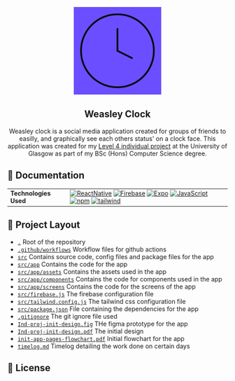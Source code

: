 <!-- App Icon -->
<div align="center">
<p align="center">
    <img alt="Weasley Clock Icon" src="src/app/assets/icon-clock-v2.png" height="200px">
    <h2>Weasley Clock</h2>
</p>
<p align="center">
    Weasley clock is a social media application created for groups of friends to easilly, and graphically see each others status' on a clock face. This application was created for my <a href="https://www.gla.ac.uk/coursecatalogue/course/?code=COMPSCI4025P">Level 4 individual project</a> at the University of Glasgow as part of my BSc (Hons) Computer Science degree.
</p>
</div>

## :page_facing_up: Documentation

<table>
<tbody>
    <tr>
        <td><b>Technologies Used</b></td>
        <td>
        <a href="https://reactnative.dev/"><img alt="ReactNative" src="https://img.shields.io/badge/-React%20Native-20232A?&logo=react&style=for-the-badge"></a>
        <a href="https://firebase.google.com/"><img alt="Firebase" src="https://img.shields.io/badge/-Firebase-ffffff?&logo=firebase&style=for-the-badge"></a>
        <a href="https://expo.dev/"><img alt="Expo" src="https://img.shields.io/badge/-Expo-000000?&logo=expo&style=for-the-badge"></a>
        <a href="https://www.javascript.com/"><img alt="JavaScript" src="https://img.shields.io/badge/-JavaScript-yellow?&logo=javascript&style=for-the-badge"></a>
        <a href="https://www.npmjs.com/"><img alt="npm" src="https://img.shields.io/badge/-npm-red?&logo=npm&style=for-the-badge"></a>
        <a href="https://tailwindcss.com/"><img alt="tailwind" src="https://img.shields.io/badge/-tailwind%20css-white?&logo=tailwind-css&style=for-the-badge"></a>
</tbody>
</table>

## :compass: Project Layout

- [`.`](#) Root of the repository
- [`.github/workflows`](/.github/workflows/) Workflow files for github actions
- [`src`](/src/) Contains source code, config files and package files for the app
- [`src/app`](/src/app/) Contains the code for the app
- [`src/app/assets`](/src/app/assets/) Contains the assets used in the app
- [`src/app/components`](/src/app/components/) Contains the code for components used in the app
- [`src/app/screens`](/src/app/screens/) Contains the code for the screens of the app
- [`src/firebase.js`](/src/firebase.js) The firebase configuration file
- [`src/tailwind.config.js`](/src/tailwind.config.js) The tailwind css configuration file
- [`src/package.json`](/src/package.json) File containing the dependencies for the app
- [`.gitignore`](/.gitignore) The git ignore file used
- [`Ind-proj-init-design.fig`](/Ind-proj-init-design.fig) THe figma prototype for the app
- [`Ind-proj-init-design.pdf`](/Ind-proj-init-design.pdf) The initial design
- [`init-app-pages-flowchart.pdf`](/init-app-pages-flowchart.pdf) Initial flowchart for the app
- [`timelog.md`](/timelog.md) Timelog detailing the work done on certain days

## :scroll: License